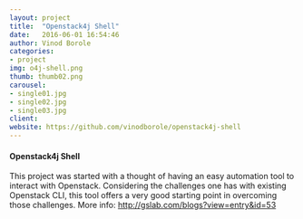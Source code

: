 ```yaml
---
layout: project
title:  "Openstack4j Shell"
date:   2016-06-01 16:54:46
author: Vinod Borole
categories:
- project
img: o4j-shell.png
thumb: thumb02.png
carousel:
- single01.jpg
- single02.jpg
- single03.jpg
client: 
website: https://github.com/vinodborole/openstack4j-shell
---
```


#### Openstack4j Shell
This project was started with a thought of having an easy automation tool to interact with Openstack. Considering the challenges one has with existing Openstack CLI, this tool offers a very good starting point in overcoming those challenges. More info: http://gslab.com/blogs?view=entry&id=53
